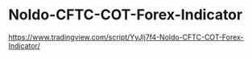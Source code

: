 # Noldo-CFTC-COT-Forex-Indicator
https://www.tradingview.com/script/YyJlj7f4-Noldo-CFTC-COT-Forex-Indicator/

